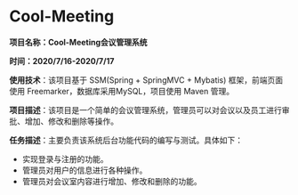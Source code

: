 # Cool-Meeting
**项目名称：Cool-Meeting会议管理系统**

**时间：2020/7/16-2020/7/17**

**使用技术**：该项目基于 SSM(Spring + SpringMVC + Mybatis) 框架，前端页面使用 Freemarker，数据库采用MySQL，项目使用 Maven 管理。

**项目描述**：该项目是一个简单的会议管理系统，管理员可以对会议以及员工进行审批、增加、修改和删除等操作。

**任务描述**：主要负责该系统后台功能代码的编写与测试。具体如下：

- 实现登录与注册的功能。
- 管理员对用户的信息进行各种操作。
- 管理员对会议室内容进行增加、修改和删除的功能。